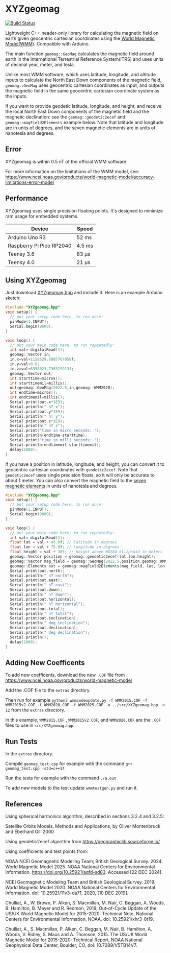 # XYZgeomag

[![Build Status](https://github.com/nhz2/XYZgeomag/workflows/test/badge.svg)](https://github.com/nhz2/XYZgeomag/actions)

Lightweight C++ header-only library for calculating the magnetic field on earth given geocentric cartesian coordinates using the [World Magnetic Model(WMM)](https://www.ncei.noaa.gov/products/world-magnetic-model). Compatible with Arduino.

The main function `geomag::GeoMag` calculates the magnetic field around earth in the International Terrestrial Reference System(ITRS) and uses units of decimal year, meter, and tesla.

Unlike most WMM software, which uses latitude, longitude, and altitude inputs to calculate the North East Down components of the magnetic field, `geomag::GeoMag` uses geocentric cartesian coordinates as input, and outputs the magnetic field in the same geocentric cartesian coordinate system as the inputs.

If you want to provide geodetic latitude, longitude, and height, and receive the local North East Down components of the magnetic field and the magnetic declination: 
see the `geomag::geodetic2ecef` and `geomag::magField2Elements` example below.
Note that latitude and longitude are in units of degrees, and the seven magnetic elements are in units of nanotesla and degrees.

## Error

XYZgeomag is within 0.5 nT of the official WMM software.

For more information on the limitations of the WMM model, see:
<https://www.ncei.noaa.gov/products/world-magnetic-model/accuracy-limitations-error-model>

## Performance

XYZgeomag uses single precision floating points. It's designed to minimize ram usage for embedded systems.

| Device      | Speed    |
|-------------|----------|
| Arduino Uno R3 | 52 ms    |
| Raspberry Pi Pico RP2040 | 4.5 ms |
| Teensy 3.6  |  83 µs |
| Teensy 4.0  |  21 µs |

## Using XYZgeomag

Just download [XYZgeomag.hpp](https://github.com/nhz2/XYZgeomag/releases/download/v2.0.0/XYZgeomag.hpp) and include it.
Here is an example Arduino sketch:

~~~cpp
#include "XYZgeomag.hpp"
void setup() {
  // put your setup code here, to run once:
  pinMode(1,INPUT);
  Serial.begin(9600);
}

void loop() {
  // put your main code here, to run repeatedly:
  int val= digitalRead(1);
  geomag::Vector in;
  in.x=val+1128529.6885767058f;
  in.y=val+0.0;
  in.z=val+6358023.736329913f;
  geomag::Vector out;
  int starttime=micros();
  int starttimemil=millis();
  out=geomag::GeoMag(2022.5,in,geomag::WMM2020);
  int endtime=micros();
  int endtimemil=millis();
  Serial.print(out.x*1E9);
  Serial.println(" nT x");
  Serial.print(out.y*1E9);
  Serial.println(" nT y");
  Serial.print(out.z*1E9);
  Serial.println(" nT z");
  Serial.print("time in micro seconds: ");
  Serial.println(endtime-starttime);
  Serial.print("time in milli seconds: ");
  Serial.println(endtimemil-starttimemil);
  delay(2000);
}
~~~

If you have a position in latitude, longitude, and height, 
you can convert it to geocentric cartesian coordinates 
with `geodetic2ecef`. Note that `geodetic2ecef` uses 
single precision floats, so it will only be accurate to about 1 meter.
You can also convert the magnetic field to 
the [seven magnetic elements](https://www.ncei.noaa.gov/products/world-magnetic-model) 
in units of nanotesla and degrees.
~~~cpp
#include "XYZgeomag.hpp"
void setup() {
  // put your setup code here, to run once:
  pinMode(1,INPUT);
  Serial.begin(9600);
}

void loop() {
  // put your main code here, to run repeatedly:
  int val= digitalRead(1);
  float lat = val + 43.0f; // latitude in degrees
  float lon = val + 75.0f; // longitude in degrees
  float height = val + 305; // height above WGS84 ellipsoid in meters
  geomag::Vector position = geomag::geodetic2ecef(lat,lon,height);
  geomag::Vector mag_field = geomag::GeoMag(2022.5,position,geomag::WMM2020);
  geomag::Elements out = geomag::magField2Elements(mag_field, lat, lon);
  Serial.print(out.north);
  Serial.println(" nT north");
  Serial.print(out.east);
  Serial.println(" nT east");
  Serial.print(out.down);
  Serial.println(" nT down");
  Serial.print(out.horizontal);
  Serial.println(" nT horizontal");
  Serial.print(out.total);
  Serial.println(" nT total");
  Serial.print(out.inclination);
  Serial.println(" deg inclination");
  Serial.print(out.declination);
  Serial.println(" deg declination");
  Serial.println();
  delay(2000);
}
~~~



## Adding New Coefficents

To add new coefficents, download the new `.COF` file from <https://www.ncei.noaa.gov/products/world-magnetic-model>

Add the .COF file to the `extras` directory.

Then run for example
`python3 wmmcodeupdate.py -f WMM2015.COF -f WMM2015v2.COF -f WMM2020.COF -f WMM2025.COF -o ../src/XYZgeomag.hpp -n 12` from the `extras` directory.

In this example, `WMM2015.COF` ,  `WMM2015v2.COF`, and  `WMM2020.COF` are the `.COF` files to use in `src/XYZgeomag.hpp`.

## Run Tests

In the `extras` directory.

Compile `geomag_test.cpp` for example with the command `g++ geomag_test.cpp -std=c++14`

Run the tests for example with the command `./a.out`

To add new models to the test update `wmmtestgen.py` and run it.

## References

Using spherical harmonics algorithm, described in sections 3.2.4 and 3.2.5:

  Satellite Orbits Models, Methods and Applications,
    by Oliver Montenbruck and Eberhard Gill 2000
    
Using geodetic2ecef algorithm from https://geographiclib.sourceforge.io/

Using coefficients and test points from:

NOAA NCEI Geomagnetic Modeling Team; British Geological Survey. 2024: World Magnetic Model 2025. NOAA National Centers for Environmental Information. https://doi.org/10.25921/aqfd-sd83. Accessed [22 DEC 2024].

NCEI Geomagnetic Modeling Team and British Geological Survey. 2019. World Magnetic Model 2020. NOAA National Centers for Environmental Information. doi: 10.25921/11v3-da71, 2020, [10 DEC 2019].

Chulliat, A., W. Brown, P. Alken, S. Macmillan, M. Nair, C. Beggan, A. Woods, B. Hamilton, B. Meyer and R. Redmon, 2019, Out-of-Cycle Update of the US/UK World Magnetic Model for 2015-2020: Technical Note, National Centers for Environmental Information, NOAA. doi: 10.25921/xhr3-0t19.

Chulliat, A., S. Macmillan, P. Alken, C. Beggan, M. Nair, B. Hamilton, A. Woods, V. Ridley, S. Maus and A. Thomson, 2015. The US/UK World Magnetic Model for 2015-2020: Technical Report, NOAA National Geophysical Data Center, Boulder, CO, doi: 10.7289/V5TB14V7.
